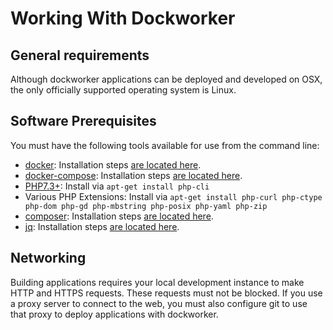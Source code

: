 # Working With Dockworker
## General requirements
Although dockworker applications can be deployed and developed on OSX, the only officially supported operating system is Linux.

## Software Prerequisites
You must have the following tools available for use from the command line:

* [docker](https://www.docker.com): Installation steps [are located here](https://docs.docker.com/install/).
* [docker-compose](https://docs.docker.com/compose/): Installation steps [are located here](https://docs.docker.com/compose/install/).
* [PHP7.3+](https://php.org/): Install via ```apt-get install php-cli```
* Various PHP Extensions: Install via ```apt-get install php-curl php-ctype php-dom php-gd php-mbstring php-posix php-yaml php-zip```
* [composer](https://getcomposer.org/): Installation steps [are located here](https://getcomposer.org/download/).
* [jq](https://stedolan.github.io/jq/): Installation steps [are located here](https://stedolan.github.io/jq/download/).

## Networking
Building applications requires your local development instance to make HTTP and HTTPS requests. These requests must not be blocked. If you use a proxy server to connect to the web, you must also configure git to use that proxy to deploy applications with dockworker.
